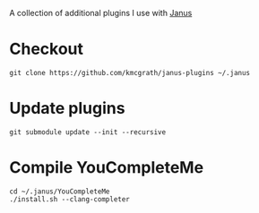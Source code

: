 A collection of additional plugins I use with
[Janus](https://github.com/carlhuda/janus)


Checkout
========

    git clone https://github.com/kmcgrath/janus-plugins ~/.janus

Update plugins
=================

    git submodule update --init --recursive

Compile YouCompleteMe
========================

    cd ~/.janus/YouCompleteMe
    ./install.sh --clang-completer
